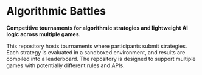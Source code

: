 # Algorithmic Battles

**Competitive tournaments for algorithmic strategies and lightweight AI logic across multiple games.**

This repository hosts tournaments where participants submit strategies. Each strategy is evaluated in a sandboxed environment, and results are compiled into a leaderboard. The repository is designed to support multiple games with potentially different rules and APIs.
